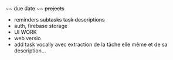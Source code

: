 ~~ due date ~~
~~projects~~
- reminders
~~subtasks~~
~~task descriptions~~
- auth, firebase storage
- UI WORK
- web versio
- add task vocally avec extraction de la tâche elle même et de sa description... 